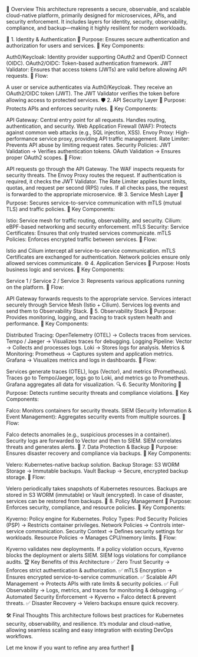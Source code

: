 🚀 Overview
This architecture represents a secure, observable, and scalable cloud-native platform, primarily designed for microservices, APIs, and security enforcement. It includes layers for identity, security, observability, compliance, and backup—making it highly resilient for modern workloads.

🔑 1. Identity & Authentication
🔹 Purpose: Ensures secure authentication and authorization for users and services.
🔹 Key Components:

Auth0/Keycloak: Identity provider supporting OAuth2 and OpenID Connect (OIDC).
OAuth2/OIDC: Token-based authentication framework.
JWT Validator: Ensures that access tokens (JWTs) are valid before allowing API requests.
📌 Flow:

A user or service authenticates via Auth0/Keycloak.
They receive an OAuth2/OIDC token (JWT).
The JWT Validator verifies the token before allowing access to protected services.
🛡️ 2. API Security Layer
🔹 Purpose: Protects APIs and enforces security rules.
🔹 Key Components:

API Gateway: Central entry point for all requests. Handles routing, authentication, and security.
Web Application Firewall (WAF): Protects against common web attacks (e.g., SQL injection, XSS).
Envoy Proxy: High-performance service proxy, providing API traffic management.
Rate Limiter: Prevents API abuse by limiting request rates.
Security Policies:
JWT Validation → Verifies authentication tokens.
OAuth Validation → Ensures proper OAuth2 scopes.
📌 Flow:

API requests go through the API Gateway.
The WAF inspects requests for security threats.
The Envoy Proxy routes the request.
If authentication is required, it checks the JWT Validator.
The Rate Limiter applies burst limits, quotas, and request per second (RPS) rules.
If all checks pass, the request is forwarded to the appropriate microservice.
🕸️ 3. Service Mesh Layer
🔹 Purpose: Secures service-to-service communication with mTLS (mutual TLS) and traffic policies.
🔹 Key Components:

Istio: Service mesh for traffic routing, observability, and security.
Cilium: eBPF-based networking and security enforcement.
mTLS Security:
Service Certificates: Ensures that only trusted services communicate.
mTLS Policies: Enforces encrypted traffic between services.
📌 Flow:

Istio and Cilium intercept all service-to-service communication.
mTLS Certificates are exchanged for authentication.
Network policies ensure only allowed services communicate.
⚙️ 4. Application Services
🔹 Purpose: Hosts business logic and services.
🔹 Key Components:

Service 1 / Service 2 / Service 3: Represents various applications running on the platform.
📌 Flow:

API Gateway forwards requests to the appropriate service.
Services interact securely through Service Mesh (Istio + Cilium).
Services log events and send them to Observability Stack.
📡 5. Observability Stack
🔹 Purpose: Provides monitoring, logging, and tracing to track system health and performance.
🔹 Key Components:

Distributed Tracing:
OpenTelemetry (OTEL) → Collects traces from services.
Tempo / Jaeger → Visualizes traces for debugging.
Logging Pipeline:
Vector → Collects and processes logs.
Loki → Stores logs for analysis.
Metrics & Monitoring:
Prometheus → Captures system and application metrics.
Grafana → Visualizes metrics and logs in dashboards.
📌 Flow:

Services generate traces (OTEL), logs (Vector), and metrics (Prometheus).
Traces go to Tempo/Jaeger, logs go to Loki, and metrics go to Prometheus.
Grafana aggregates all data for visualization.
🔍 6. Security Monitoring
🔹 Purpose: Detects runtime security threats and compliance violations.
🔹 Key Components:

Falco: Monitors containers for security threats.
SIEM (Security Information & Event Management): Aggregates security events from multiple sources.
📌 Flow:

Falco detects anomalies (e.g., suspicious processes in a container).
Security logs are forwarded to Vector and then to SIEM.
SIEM correlates threats and generates alerts.
💾 7. Data Protection & Backup
🔹 Purpose: Ensures disaster recovery and compliance via backups.
🔹 Key Components:

Velero: Kubernetes-native backup solution.
Backup Storage:
S3 WORM Storage → Immutable backups.
Vault Backup → Secure, encrypted backup storage.
📌 Flow:

Velero periodically takes snapshots of Kubernetes resources.
Backups are stored in S3 WORM (immutable) or Vault (encrypted).
In case of disaster, services can be restored from backups.
📝 8. Policy Management
🔹 Purpose: Enforces security, compliance, and resource policies.
🔹 Key Components:

Kyverno: Policy engine for Kubernetes.
Policy Types:
Pod Security Policies (PSP) → Restricts container privileges.
Network Policies → Controls inter-service communication.
Security Context → Defines security settings for workloads.
Resource Policies → Manages CPU/memory limits.
📌 Flow:

Kyverno validates new deployments.
If a policy violation occurs, Kyverno blocks the deployment or alerts SIEM.
SIEM logs violations for compliance audits.
🏆 Key Benefits of this Architecture
✅ Zero Trust Security → Enforces strict authentication & authorization.
✅ mTLS Encryption → Ensures encrypted service-to-service communication.
✅ Scalable API Management → Protects APIs with rate limits & security policies.
✅ Full Observability → Logs, metrics, and traces for monitoring & debugging.
✅ Automated Security Enforcement → Kyverno + Falco detect & prevent threats.
✅ Disaster Recovery → Velero backups ensure quick recovery.

🛠️ Final Thoughts
This architecture follows best practices for Kubernetes security, observability, and resilience. It’s modular and cloud-native, allowing seamless scaling and easy integration with existing DevOps workflows.

Let me know if you want to refine any area further! 🚀
